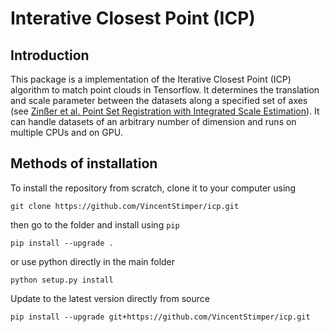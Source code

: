 # Interative Closest Point (ICP)

## Introduction

This package is a implementation of the Iterative Closest Point (ICP) algorithm to match point clouds in Tensorflow.
It determines the translation and scale parameter between the datasets along a specified set of axes (see [Zinßer et al. 
Point Set Registration with Integrated Scale Estimation](http://www5.informatik.uni-erlangen.de/Forschung/Publikationen/2005/Zinsser05-PSR.pdf)).
It can handle datasets of an arbitrary number of dimension and runs on multiple CPUs and on GPU.


## Methods of installation

To install the repository from scratch, clone it to your computer using

```
git clone https://github.com/VincentStimper/icp.git
```

then go to the folder and install using `pip`

```
pip install --upgrade .
```

or use python directly in the main folder

```
python setup.py install
```



Update to the latest version directly from source

```
pip install --upgrade git+https://github.com/VincentStimper/icp.git
```